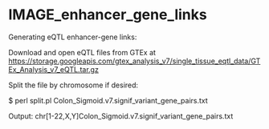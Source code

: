 # IMAGE_enhancer_gene_links

Generating eQTL enhancer-gene links:

Download and open eQTL files from GTEx at https://storage.googleapis.com/gtex_analysis_v7/single_tissue_eqtl_data/GTEx_Analysis_v7_eQTL.tar.gz

Split the file by chromosome if desired:

$ perl split.pl Colon_Sigmoid.v7.signif_variant_gene_pairs.txt

Output: chr[1-22,X,Y]Colon_Sigmoid.v7.signif_variant_gene_pairs.txt
